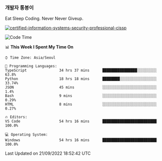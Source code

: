 ### 개발자 통붕이
Eat Sleep Coding.
Never Never Giveup.

[![certified-information-systems-security-professional-cissp](https://user-images.githubusercontent.com/44606727/157613689-acd84ec6-5f8f-4e79-89d9-a8d51f033634.png)](https://www.credly.com/badges/f394a010-85a0-450b-9136-8043af01d71c/public_url)

<!--START_SECTION:waka-->
![Code Time](http://img.shields.io/badge/Code%20Time-1%2C106%20hrs%208%20mins-blue)

📊 **This Week I Spent My Time On** 

```text
⌚︎ Time Zone: Asia/Seoul

💬 Programming Languages: 
TypeScript               34 hrs 37 mins      ████████████████░░░░░░░░░   63.8% 
Python                   18 hrs 18 mins      ████████░░░░░░░░░░░░░░░░░   33.74% 
JSON                     45 mins             ░░░░░░░░░░░░░░░░░░░░░░░░░   1.4% 
Bash                     9 mins              ░░░░░░░░░░░░░░░░░░░░░░░░░   0.29% 
HTML                     8 mins              ░░░░░░░░░░░░░░░░░░░░░░░░░   0.27%

🔥 Editors: 
VS Code                  54 hrs 16 mins      █████████████████████████   100.0%

💻 Operating System: 
Windows                  54 hrs 16 mins      █████████████████████████   100.0%

```


 Last Updated on 21/09/2022 18:52:42 UTC
<!--END_SECTION:waka-->
